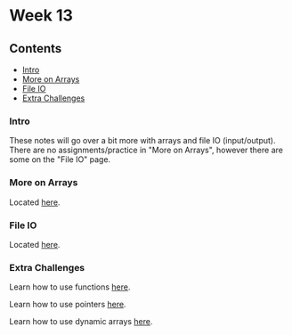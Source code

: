 # Week 13

## Contents
- [Intro](#intro)
- [More on Arrays](#more-on-arrays)
- [File IO](#file-io)
- [Extra Challenges](#extra-challenges)

### Intro
These notes will go over a bit more with arrays and file IO (input/output). There are no assignments/practice in "More on Arrays", however there are some on the "File IO" page.

### More on Arrays
Located [here](#more_on_arrays.md).

### File IO
Located [here](#file_io_new.md).

### Extra Challenges
Learn how to use functions [here](#http://www.cplusplus.com/doc/tutorial/functions/).

Learn how to use pointers [here](#http://www.cplusplus.com/doc/tutorial/pointers/).

Learn how to use dynamic arrays [here](#http://www.cplusplus.com/doc/tutorial/dynamic/).
